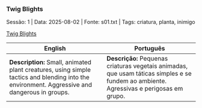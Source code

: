 ### Twig Blights

Sessão: 1 | Data: 2025-08-02 | Fonte: s01.txt | Tags: criatura, planta, inimigo

[Twig Blights](borogrove_twig_blights.png)

| English | Português |
|---------|-----------|
| **Description:** Small, animated plant creatures, using simple tactics and blending into the environment. Aggressive and dangerous in groups. | **Descrição:** Pequenas criaturas vegetais animadas, que usam táticas simples e se fundem ao ambiente. Agressivas e perigosas em grupo. |
